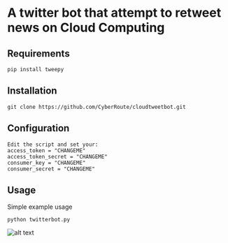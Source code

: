 A twitter bot that attempt to retweet news on Cloud Computing
===
Requirements
---
```
pip install tweepy
```
Installation
---
```
git clone https://github.com/CyberRoute/cloudtweetbot.git
```
Configuration
---
```
Edit the script and set your:
access_token = "CHANGEME"
access_token_secret = "CHANGEME"
consumer_key = "CHANGEME"
consumer_secret = "CHANGEME"
```
Usage
---
Simple example usage
```
python twitterbot.py
```
![alt text](https://github.com/CyberRoute/cloudtweetbot/blob/master/img/twitterbot.gif)

